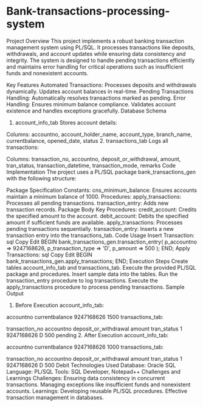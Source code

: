# Bank-transactions-processing-system
Project Overview
This project implements a robust banking transaction management system using PL/SQL. It processes transactions like deposits, withdrawals, and account updates while ensuring data consistency and integrity. The system is designed to handle pending transactions efficiently and maintains error handling for critical operations such as insufficient funds and nonexistent accounts.

Key Features
Automated Transactions:
Processes deposits and withdrawals dynamically.
Updates account balances in real-time.
Pending Transactions Handling:
Automatically resolves transactions marked as pending.
Error Handling:
Ensures minimum balance compliance.
Validates account existence and handles exceptions gracefully.
Database Schema
1. account_info_tab
Stores account details:

Columns:
accountno, account_holder_name, account_type, branch_name, currentbalance, opened_date, status
2. transactions_tab
Logs all transactions:

Columns:
transaction_no, accountno, deposit_or_withdrawal, amount, tran_status, transaction_datetime, transaction_mode, remarks
Code Implementation
The project uses a PL/SQL package bank_transactions_gen with the following structure:

Package Specification
Constants:
cns_minimum_balance: Ensures accounts maintain a minimum balance of 1000.
Procedures:
apply_transactions: Processes all pending transactions.
transaction_entry: Adds new transaction records.
Package Body
Key Procedures:
credit_account:
Credits the specified amount to the account.
debit_account:
Debits the specified amount if sufficient funds are available.
apply_transactions:
Processes pending transactions sequentially.
transaction_entry:
Inserts a new transaction entry into the transactions_tab.
Code Usage
Insert Transaction:
sql
Copy
Edit
BEGIN
    bank_transactions_gen.transaction_entry(
        p_accountno => 9247168626,
        p_transaction_type => 'D',
        p_amount => 500
    );
END;
Apply Transactions:
sql
Copy
Edit
BEGIN
    bank_transactions_gen.apply_transactions;
END;
Execution Steps
Create tables account_info_tab and transactions_tab.
Execute the provided PL/SQL package and procedures.
Insert sample data into the tables.
Run the transaction_entry procedure to log transactions.
Execute the apply_transactions procedure to process pending transactions.
Sample Output
1. Before Execution
account_info_tab:

accountno	currentbalance
9247168626	1500
transactions_tab:

transaction_no	accountno	deposit_or_withdrawal	amount	tran_status
1	9247168626	D	500	pending
2. After Execution
account_info_tab:

accountno	currentbalance
9247168626	1000
transactions_tab:

transaction_no	accountno	deposit_or_withdrawal	amount	tran_status
1	9247168626	D	500	Debit
Technologies Used
Database: Oracle SQL
Language: PL/SQL
Tools: SQL Developer, Notepad++
Challenges and Learnings
Challenges:
Ensuring data consistency in concurrent transactions.
Managing exceptions like insufficient funds and nonexistent accounts.
Learnings:
Developing reusable PL/SQL procedures.
Effective transaction management in databases.
